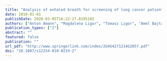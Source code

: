 ```yaml
---
title: "Analysis of exhaled breath for screening of lung cancer patients"
date: 2010-01-01
publishDate: 2020-03-05T16:22:27.819510Z
authors: ["Anton Amann", "Magdalena Ligor", "Tomasz Ligor", "Amel Bajtarevic", "Clemens Ager", "Martin Pienz", "Hubert Denz", "Michael Fiegl", "Wolfgang Hilbe", "Wolfgang Weiss", "Peter Lukas", "Herbert Jamnig", "Martin Hackl", "Alfred Haidenberger", "Andreas Sponring", "Wojciech Filipiak", "Wolfram Miekisch", "Jochen K. Schubert", "Jakob Troppmair", "Bogusław Buszewski", " others"]
publication_types: ["2"]
abstract: ""
featured: false
publication: ""
url_pdf: "http://www.springerlink.com/index/2G4G4271214G2057.pdf"
doi: "10.1007/s12254-010-0219-2"
---
```


